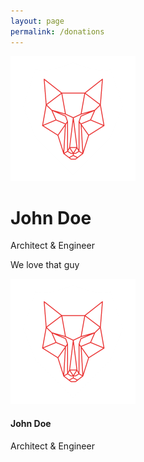 ```yaml
---
layout: page
permalink: /donations
---
```

<div class="FlexWrap">

  <div class="flip-card">
    <div class="flip-card-inner">
      <div class="flip-card-front">
        <img class="flip-card-icon" src="/assets/img/Logo.png">
      </div>
      <div class="flip-card-back">
        <h1>John Doe</h1>
        <p>Architect & Engineer</p>
        <p>We love that guy</p>
      </div>
    </div>
  </div>

  <div class="card">
    <img class="card-icon" src="/assets/img/Logo.png">
    <div class="container">
      <h4><b>John Doe</b></h4>
      <p>Architect & Engineer</p>
    </div>
  </div>

</div>